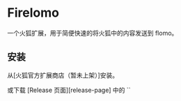 # Firelomo

一个火狐扩展，用于简便快速的将火狐中的内容发送到 flomo。

## 安装

从[火狐官方扩展商店（暂未上架）]安装。

或下载 [Release 页面][release-page] 中的 ``

